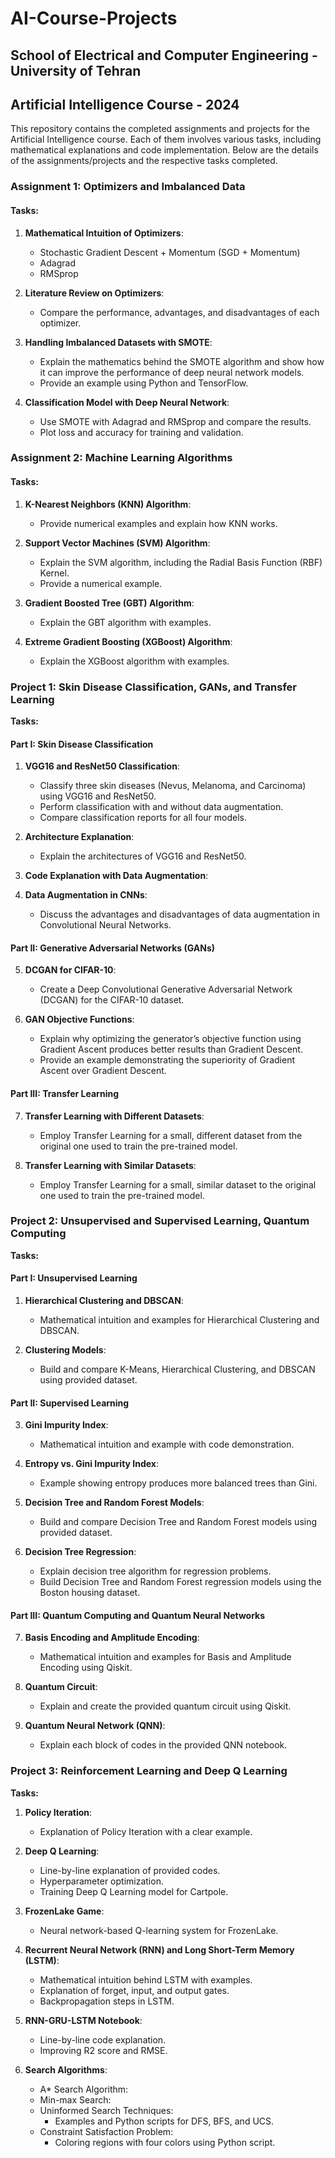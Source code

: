 # AI-Course-Projects



## School of Electrical and Computer Engineering - University of Tehran
## Artificial Intelligence Course - 2024

This repository contains the completed assignments and projects for the Artificial Intelligence course. Each of them involves various tasks, including mathematical explanations and code implementation. Below are the details of the assignments/projects and the respective tasks completed.

### Assignment 1: Optimizers and Imbalanced Data

#### Tasks:
1. **Mathematical Intuition of Optimizers**:
     - Stochastic Gradient Descent + Momentum (SGD + Momentum)
     - Adagrad
     - RMSprop

2. **Literature Review on Optimizers**:
   - Compare the performance, advantages, and disadvantages of each optimizer.

3. **Handling Imbalanced Datasets with SMOTE**:
   - Explain the mathematics behind the SMOTE algorithm and show how it can improve the performance of deep neural network models.
   - Provide an example using Python and TensorFlow.

4. **Classification Model with Deep Neural Network**:
   - Use SMOTE with Adagrad and RMSprop and compare the results.
   - Plot loss and accuracy for training and validation.

### Assignment 2: Machine Learning Algorithms
#### Tasks:
1. **K-Nearest Neighbors (KNN) Algorithm**:
   - Provide numerical examples and explain how KNN works.

2. **Support Vector Machines (SVM) Algorithm**:
   - Explain the SVM algorithm, including the Radial Basis Function (RBF) Kernel.
   - Provide a numerical example.
  
3. **Gradient Boosted Tree (GBT) Algorithm**:
   - Explain the GBT algorithm with examples.

4. **Extreme Gradient Boosting (XGBoost) Algorithm**:
   - Explain the XGBoost algorithm with examples.

### Project 1: Skin Disease Classification, GANs, and Transfer Learning

**Tasks:**

#### Part I: Skin Disease Classification
1. **VGG16 and ResNet50 Classification**:
   - Classify three skin diseases (Nevus, Melanoma, and Carcinoma) using VGG16 and ResNet50.
   - Perform classification with and without data augmentation.
   - Compare classification reports for all four models.

2. **Architecture Explanation**:
   - Explain the architectures of VGG16 and ResNet50.

3. **Code Explanation with Data Augmentation**:

4. **Data Augmentation in CNNs**:
   - Discuss the advantages and disadvantages of data augmentation in Convolutional Neural Networks.

#### Part II: Generative Adversarial Networks (GANs)
5. **DCGAN for CIFAR-10**:
   - Create a Deep Convolutional Generative Adversarial Network (DCGAN) for the CIFAR-10 dataset.

6. **GAN Objective Functions**:
   - Explain why optimizing the generator’s objective function using Gradient Ascent produces better results than Gradient Descent.
   - Provide an example demonstrating the superiority of Gradient Ascent over Gradient Descent.

#### Part III: Transfer Learning
7. **Transfer Learning with Different Datasets**:
   - Employ Transfer Learning for a small, different dataset from the original one used to train the pre-trained model.

8. **Transfer Learning with Similar Datasets**:
   - Employ Transfer Learning for a small, similar dataset to the original one used to train the pre-trained model.
  

### Project 2: Unsupervised and Supervised Learning, Quantum Computing

**Tasks:**

#### Part I: Unsupervised Learning
1. **Hierarchical Clustering and DBSCAN**:
   - Mathematical intuition and examples for Hierarchical Clustering and DBSCAN.

2. **Clustering Models**:
   - Build and compare K-Means, Hierarchical Clustering, and DBSCAN using provided dataset.

#### Part II: Supervised Learning
3. **Gini Impurity Index**:
   - Mathematical intuition and example with code demonstration.

4. **Entropy vs. Gini Impurity Index**:
   - Example showing entropy produces more balanced trees than Gini.

5. **Decision Tree and Random Forest Models**:
   - Build and compare Decision Tree and Random Forest models using provided dataset.

6. **Decision Tree Regression**:
   - Explain decision tree algorithm for regression problems.
   - Build Decision Tree and Random Forest regression models using the Boston housing dataset.

#### Part III: Quantum Computing and Quantum Neural Networks
7. **Basis Encoding and Amplitude Encoding**:
   - Mathematical intuition and examples for Basis and Amplitude Encoding using Qiskit.

8. **Quantum Circuit**:
   - Explain and create the provided quantum circuit using Qiskit.

9. **Quantum Neural Network (QNN)**:
   - Explain each block of codes in the provided QNN notebook.


### Project 3: Reinforcement Learning and Deep Q Learning

**Tasks:**

1. **Policy Iteration**:
   - Explanation of Policy Iteration with a clear example.

2. **Deep Q Learning**:
   - Line-by-line explanation of provided codes.
   - Hyperparameter optimization.
   - Training Deep Q Learning model for Cartpole.

3. **FrozenLake Game**:
   - Neural network-based Q-learning system for FrozenLake.

4. **Recurrent Neural Network (RNN) and Long Short-Term Memory (LSTM)**:
   - Mathematical intuition behind LSTM with examples.
   - Explanation of forget, input, and output gates.
   - Backpropagation steps in LSTM.

5. **RNN-GRU-LSTM Notebook**:
   - Line-by-line code explanation.
   - Improving R2 score and RMSE.

6. **Search Algorithms**:
   - A* Search Algorithm:
   - Min-max Search:
   - Uninformed Search Techniques:
     - Examples and Python scripts for DFS, BFS, and UCS.
   - Constraint Satisfaction Problem:
     - Coloring regions with four colors using Python script.


